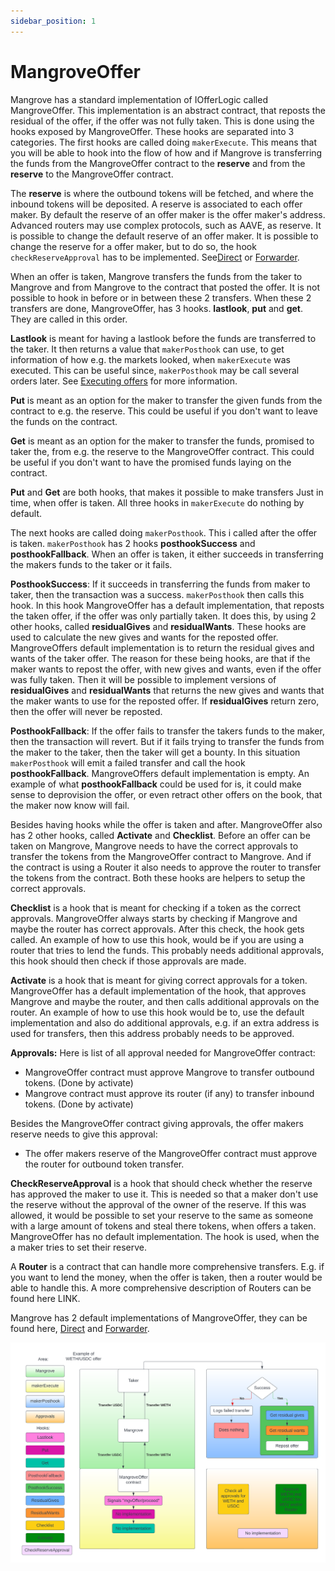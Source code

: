 ```yaml
---
sidebar_position: 1
---
```


# MangroveOffer

Mangrove has a standard implementation of IOfferLogic called MangroveOffer. This implementation is an abstract contract, that reposts the residual of the offer, if the offer was not fully taken. This is done using the hooks exposed by MangroveOffer. These hooks are separated into 3 categories. The first hooks are called doing `makerExecute`. This means that you will be able to hook into the flow of how and if Mangrove is transferring the funds from the MangroveOffer contract to the **reserve** and from the **reserve** to the MangroveOffer contract.

The **reserve** is where the outbound tokens will be fetched, and where the inbound tokens will be deposited. A reserve is associated to each offer maker. By default the reserve of an offer maker is the offer maker's address. Advanced routers may use complex protocols, such as AAVE, as reserve. It is possible to change the default reserve of an offer maker. It is possible to change the reserve for a offer maker, but to do so, the hook `checkReserveApproval` has to be implemented. See[Direct](direct.md) or [Forwarder](forwarder.md).

When an offer is taken, Mangrove transfers the funds from the taker to Mangrove and from Mangrove to the contract that posted the offer. It is not possible to hook in before or in between these 2 transfers. When these 2 transfers are done, MangroveOffer, has 3 hooks. **lastlook**, **put** and **get**. They are called in this order.

**Lastlook** is meant for having a lastlook before the funds are transferred to the taker. It then returns a value that `makerPosthook` can use, to get information of how e.g. the markets looked, when `makerExecute` was executed. This can be useful since, `makerPosthook` may be call several orders later. See [Executing offers](../../../contracts/technical-references/taking-and-making-offers/reactive-offer/executing-offers.md) for more information.

**Put** is meant as an option for the maker to transfer the given funds from the contract to e.g. the reserve. This could be useful if you don't want to leave the funds on the contract.

**Get** is meant as an option for the maker to transfer the funds, promised to taker the, from e.g. the reserve to the MangroveOffer contract. This could be useful if you don't want to have the promised funds laying on the contract.

**Put** and **Get** are both hooks, that makes it possible to make transfers Just in time, when offer is taken. All three hooks in `makerExecute` do nothing by default.

The next hooks are called doing `makerPosthook`. This i called after the offer is taken. `makerPosthook` has 2 hooks **posthookSuccess** and **posthookFallback**. When an offer is taken, it either succeeds in transferring the makers funds to the taker or it fails.

**PosthookSuccess**: If it succeeds in transferring the funds from maker to taker, then the transaction was a success. `makerPosthook` then calls this hook. In this hook MangroveOffer has a default implementation, that reposts the taken offer, if the offer was only partially taken. It does this, by using 2 other hooks, called **residualGives** and **residualWants**. These hooks are used to calculate the new gives and wants for the reposted offer. MangroveOffers default implementation is to return the residual gives and wants of the taker offer. The reason for these being hooks, are that if the maker wants to repost the offer, with new gives and wants, even if the offer was fully taken. Then it will be possible to implement versions of **residualGives** and **residualWants** that returns the new gives and wants that the maker wants to use for the reposted offer. If **residualGives** return zero, then the offer will never be reposted.

**PosthookFallback**: If the offer fails to transfer the takers funds to the maker, then the transaction will revert. But if it fails trying to transfer the funds from the maker to the taker, then the taker will get a bounty. In this situation `makerPosthook` will emit a failed transfer and call the hook **posthookFallback**. MangroveOffers default implementation is empty. An example of what **posthookFallback** could be used for is, it could make sense to deprovision the offer, or even retract other offers on the book, that the maker now know will fail.

Besides having hooks while the offer is taken and after. MangroveOffer also has 2 other hooks, called **Activate** and **Checklist**. Before an offer can be taken on Mangrove, Mangrove needs to have the correct approvals to transfer the tokens from the MangroveOffer contract to Mangrove. And if the contract is using a Router it also needs to approve the router to transfer the tokens from the contract. Both these hooks are helpers to setup the correct approvals.

**Checklist** is a hook that is meant for checking if a token as the correct approvals. MangroveOffer always starts by checking if Mangrove and maybe the router has correct approvals. After this check, the hook gets called. An example of how to use this hook, would be if you are using a router that tries to lend the funds. This probably needs additional approvals, this hook should then check if those approvals are made.

**Activate** is a hook that is meant for giving correct approvals for a token. MangroveOffer has a default implementation of the hook, that approves Mangrove and maybe the router, and then calls additional approvals on the router. An example of how to use this hook would be to, use the default implementation and also do additional approvals, e.g. if an extra address is used for transfers, then this address probably needs to be approved.

**Approvals:** Here is list of all approval needed for MangroveOffer contract:

* MangroveOffer contract must approve Mangrove to transfer outbound tokens. (Done by activate)
* Mangrove contract must approve its router (if any) to transfer inbound tokens. (Done by activate)

Besides the MangroveOffer contract giving approvals, the offer makers reserve needs to give this approval:

* The offer makers reserve of the MangroveOffer contract must approve the router for outbound token transfer.

**CheckReserveApproval** is a hook that should check whether the reserve has approved the maker to use it. This is needed so that a maker don't use the reserve without the approval of the owner of the reserve. If this was allowed, it would be possible to set your reserve to the same as someone with a large amount of tokens and steal there tokens, when offers a taken. MangroveOffer has no default implementation. The hook is used, when the a maker tries to set their reserve.

A **Router** is a contract that can handle more comprehensive transfers. E.g. if you want to lend the money, when the offer is taken, then a router would be able to handle this. A more comprehensive description of Routers can be found here LINK.

Mangrove has 2 default implementations of MangroveOffer, they can be found here, [Direct](direct.md) and [Forwarder](forwarder.md).

![Flow of taking a offer made by MangroveOffer](../../../../static/img/assets/MangroveOffer.png)
